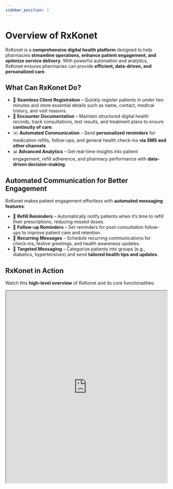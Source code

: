 ```yaml
---
sidebar_position: 1
---
```


# Overview of RxKonet

RxKonet is a **comprehensive digital health platform** designed to help pharmacies **streamline operations, enhance patient engagement, and optimize service delivery**. With powerful automation and analytics, RxKonet ensures pharmacies can provide **efficient, data-driven, and personalized care**.

## What Can RxKonet Do?

- 🏥 **Seamless Client Registration** – Quickly register patients in under two minutes and store essential details such as name, contact, medical history, and visit reasons.
- 📂 **Encounter Documentation** – Maintain structured digital health records, track consultations, test results, and treatment plans to ensure **continuity of care**.
- ✉️ **Automated Communication** – Send **personalized reminders** for medication refills, follow-ups, and general health check-ins **via SMS and other channels**.
- 📊 **Advanced Analytics** – Get real-time insights into patient engagement, refill adherence, and pharmacy performance with **data-driven decision-making**.

## Automated Communication for Better Engagement  

RxKonet makes patient engagement effortless with **automated messaging features**:

- 🔔 **Refill Reminders** – Automatically notify patients when it’s time to refill their prescriptions, reducing missed doses.  
- 🔄 **Follow-up Reminders** – Set reminders for post-consultation follow-ups to improve patient care and retention.  
- 📅 **Recurring Messages** – Schedule recurring communications for check-ins, festive greetings, and health awareness updates.  
- 🎯 **Targeted Messaging** – Categorize patients into groups (e.g., diabetics, hypertensives) and send **tailored health tips and updates**.

## RxKonet in Action  

Watch this **high-level overview** of RxKonet and its core functionalities:

<iframe
  src="https://www.loom.com/embed/995b9d93e199471daa49c84348d6b7fb?sid=9bc2e912-9207-4ad4-870e-d224f4e6f981"
  width="100%"
  height="600"
  style={{ border: "none", marginTop: "20px" }}
  allowFullScreen
/>
---

:::tip Why Choose RxKonet?
RxKonet isn't just a tool—it's a **smart solution** that helps pharmacies **automate tasks, improve efficiency, and provide better healthcare services**.
:::
